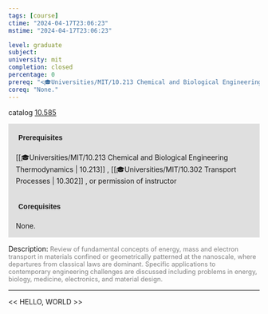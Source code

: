 ```yaml
---
tags: [course]
ctime: "2024-04-17T23:06:23"
mstime: "2024-04-17T23:06:23"

level: graduate
subject: 
university: mit
completion: closed
percentage: 0
prereq: "<🎓Universities/MIT/10.213 Chemical and Biological Engineering Thermodynamics> , <🎓Universities/MIT/10.302 Transport Processes> , or permission of instructor"
coreq: "None."
---
```


catalog [10.585](http://student.mit.edu/catalog/m10a.html#10.585)

<span style="display: block; padding: 15px; background-color: rgb(100, 100, 100, 0.2);"><font id="m_prereq413_0" style="display: block; font-family: Arial, sans-serif; font-weight: bold; padding: 5px">Prerequisites</font><br><span id="prereq413_0">[[🎓Universities/MIT/10.213 Chemical and Biological Engineering Thermodynamics | 10.213]] , [[🎓Universities/MIT/10.302 Transport Processes | 10.302]] , or permission of instructor</span></span>
<span style="display: block; padding: 15px; background-color: rgb(100, 100, 100, 0.2);"><font id="m_coreq413_0" style="display: block; font-family: Arial, sans-serif; font-weight: bold; padding: 5px">Corequisites</font><br><span id="coreq413_0">None.</span></span>

<font style="">Description:</font>
<font style="color: grey; font-size: 0.8rem;">Review of fundamental concepts of energy, mass and electron transport in materials confined or geometrically patterned at the nanoscale, where departures from classical laws are dominant.  Specific applications to contemporary engineering challenges are discussed including problems in energy, biology, medicine, electronics, and material design.</font>



---

<< HELLO, WORLD >>
